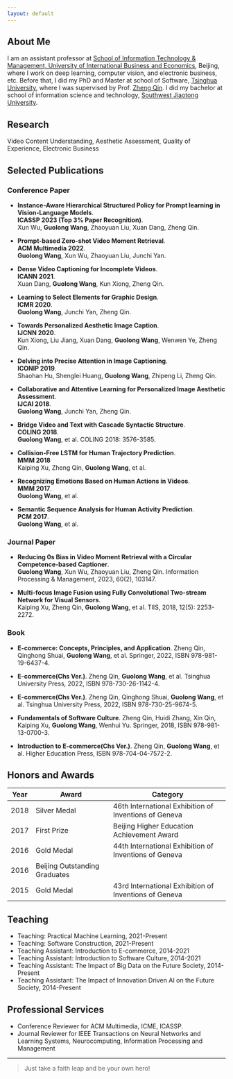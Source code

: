 ```yaml
---
layout: default
---
```


## About Me

I am an assistant professor at [School of Information Technology & Management, University of International Business and Economics](http://it.uibe.edu.cn/), Beijing, where I work on deep learning, computer vision, and electronic business, etc. Before that, I did my PhD and Master at school of Software, [Tsinghua University](https://www.tsinghua.edu.cn/), where I was supervised by Prof. [Zheng Qin](https://www.thss.tsinghua.edu.cn/en/faculty/zhengqin.htm). I did my bachelor at school of information science and technology, [Southwest Jiaotong University](https://www.swjtu.edu.cn/).

## Research

Video Content Understanding, Aesthetic Assessment, Quality of Experience, Electronic Business

## Selected Publications
### Conference Paper
* **Instance-Aware Hierarchical Structured Policy for Prompt learning in Vision-Language Models**.  
**ICASSP 2023  (Top 3% Paper Recognition)**.  
Xun Wu, **Guolong Wang**, Zhaoyuan Liu, Xuan Dang, Zheng Qin. 

* **Prompt-based Zero-shot Video Moment Retrieval**.  
**ACM Multimedia 2022**.  
**Guolong Wang**, Xun Wu, Zhaoyuan Liu, Junchi Yan. 

* **Dense Video Captioning for Incomplete Videos**.  
**ICANN 2021**.  
Xuan Dang, **Guolong Wang**, Kun Xiong, Zheng Qin. 

* **Learning to Select Elements for Graphic Design**.  
**ICMR 2020**.  
**Guolong Wang**, Junchi Yan, Zheng Qin.

* **Towards Personalized Aesthetic Image Caption**.  
**IJCNN 2020**.  
Kun Xiong, Liu Jiang, Xuan Dang, **Guolong Wang**, Wenwen Ye, Zheng Qin. 

* **Delving into Precise Attention in Image Captioning**.  
**ICONIP 2019**.  
Shaohan Hu, Shenglei Huang, **Guolong Wang**, Zhipeng Li, Zheng Qin. 

* **Collaborative and Attentive Learning for Personalized Image Aesthetic Assessment**.  
**IJCAI 2018**.  
**Guolong Wang**, Junchi Yan, Zheng Qin.

* **Bridge Video and Text with Cascade Syntactic Structure**.  
**COLING 2018**.  
**Guolong Wang**, et al. COLING 2018: 3576-3585.

* **Collision-Free LSTM for Human Trajectory Prediction**.  
**MMM 2018**  
Kaiping Xu, Zheng Qin, **Guolong Wang**, et al.

* **Recognizing Emotions Based on Human Actions in Videos**.  
**MMM 2017**.  
**Guolong Wang**, et al. 

* **Semantic Sequence Analysis for Human Activity Prediction**.  
**PCM 2017**.  
**Guolong Wang**, et al. 

### Journal Paper
* **Reducing 0s Bias in Video Moment Retrieval with a Circular Competence-based Captioner**.  
**Guolong Wang**, Xun Wu, Zhaoyuan Liu, Zheng Qin. Information Processing & Management, 2023, 60(2), 103147.
  
* **Multi-focus Image Fusion using Fully Convolutional Two-stream Network for Visual Sensors**.  
Kaiping Xu, Zheng Qin, **Guolong Wang**, et al. TIIS, 2018, 12(5): 2253-2272.

### Book
* **E-commerce: Concepts, Principles, and Application**. Zheng Qin, Qinghong Shuai, **Guolong Wang**, et al. Springer, 2022, ISBN 978-981-19-6437-4.

* **E-commerce(Chs Ver.)**. Zheng Qin, **Guolong Wang**, et al. Tsinghua University Press, 2022, ISBN 978-730-26-1142-4.

* **E-commerce(Chs Ver.)**. Zheng Qin, Qinghong Shuai, **Guolong Wang**, et al. Tsinghua University Press, 2022, ISBN 978-730-25-9674-5.

* **Fundamentals of Software Culture**. Zheng Qin, Huidi Zhang, Xin Qin, Kaiping Xu, **Guolong Wang**, Wenhui Yu. Springer, 2018, ISBN 978-981-13-0700-3.

* **Introduction to E-commerce(Chs Ver.)**. Zheng Qin, **Guolong Wang**, et al. Higher Education Press, ISBN 978-704-04-7572-2.

## Honors and Awards

Year | Award | Category
-----|-------|--------
2018 | Silver Medal | 46th International Exhibition of Inventions of Geneva
2017 | First Prize | Beijing Higher Education Achievement Award
2016 | Gold Medal | 44th International Exhibition of Inventions of Geneva
2016 | Beijing Outstanding Graduates |
2015 | Gold Medal | 43rd International Exhibition of Inventions of Geneva


## Teaching

* Teaching: Practical Machine Learning, 2021-Present
* Teaching: Software Construction, 2021-Present
* Teaching Assistant: Introduction to E-commerce, 2014-2021
* Teaching Assistant: Introduction to Software Culture, 2014-2021
* Teaching Assistant: The Impact of Big Data on the Future Society, 2014-Present
* Teaching Assistant: The Impact of Innovation Driven AI on the Future Society, 2014-Present



## Professional Services

* Conference Reviewer for ACM Multimedia, ICME, ICASSP.
* Journal Reviewer for IEEE Transactions on Neural Networks and Learning Systems, Neurocomputing, Information Processing and Management

---

> Just take a faith leap and be your own hero!

